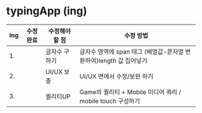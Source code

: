 # typingApp (ing)

| Ing | 수정완료 | 수정해야 할 점 | 수정 방법 |
| ------ | -- | -- |----------- |
| 1. |  | 글자수 구하기 | 글자수 영역에 span 태그 (배열값-문자열 변환하여)length 값 집어넣기 |
| 2. |  | UI/UX 보충 | UI/UX 면에서 수정/보완 하기 |
| 3. |  | 퀄리티UP | Game의 퀄리티 + Mobile 미디어 쿼리 / mobile touch 구성하기 |
